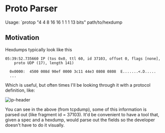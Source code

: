 # Proto Parser

Usage: `protop "4 4 8 16 16 1 1 1 13 bits" path/to/hexdump

## Motivation

Hexdumps typically look like this

```
05:39:52.735660 IP (tos 0x0, ttl 60, id 37103, offset 0, flags [none],
	proto UDP (17), length 141)

  0x0000:  4500 008d 90ef 0000 3c11 44e3 0808 0808  E.......<.D.....
  ...
```

Which is useful, but often times I'll be looking through it with a protocol definition, like:

![ip-header](https://user-images.githubusercontent.com/2801344/37809009-91de6a1c-2e0a-11e8-8b24-7e90c4e4aac5.jpeg)

You can see in the above (from tcpdump), some of this information is parsed out (like fragment id =
37103). It'd be convenient to have a tool that, given a spec and a hexdump, would parse out the
fields so the developer doesn't have to do it visually.
